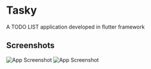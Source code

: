 
# Tasky

A TODO LIST application developed in flutter framework


## Screenshots

![App Screenshot](https://lh3.googleusercontent.com/ZDnergr38zgBxgZKC6u5Njdqu5U6DSabRnsV5BASRpkRRujuAOwO9uS2impYLaRFnL9b_6RkKgZYQt5kKmTOv9IuuRlk79e3jxZC7tEIF8L6gsRPi0FizgYps1Saf8vUAyObW_bvpruPnAF5zkg9yoVwaccd1RZt2swN-WYSkXKSN3Gdd1p92S2M_8nJqwkmTiel_CC3443bG0-bu3RwFrPJIAczwoLla-NcV-yn-yO75ULZ0sCCz309Eqh5zn6gsCoT_PmmzvwXJZxjilmIoLwnkavN6jFVoSX4ryMXUhdSINrjWFRun6qUagDQv9CG5pOSdWFySksQbpbI1I-0yLO6riUOIMvstXqrw77Tyv3zWtp2wHiO6jzpAKBMGYFlvZABP5YYCbrNaJAid9dnPWeTq9oSpFVnAx3Xwrr8orkMLx4LMOxyi6WPA79GtY62bBqgl4qVRKN76lKFIFl-TNXF4q7OyxzJidwTr63VNtNiU2s59jKDDAXCQ--7YuNdZB915HZmh3nGzux0pBL8I83NW_TwAStH8DOxFYCkZgIPAEGY648rD_2SfuiHr6oh2DQwA0sQ8VISQCTc6Pnp29TzzGAial9xykQs-qzB9Rihj5c1m9G5QgrvamS0QAmFEvUmNcz4HMHDEV_oAzu41DYDwbzuhHNVTG7qvWVfzS__YDL4kslZGkXoSeWggfY6_xE_3vooTOCfTPJqGGxQljYre34V2TEqJy8ng9KnqlxDAj-_HHTaiJ9kG5kEenNmQzyI-W7Q0LnNyehgtuwkhLro708MfRITQw=w315-h629-no?authuser=1)
![App Screenshot](https://lh3.googleusercontent.com/bTjx5Ccw3CdqOPMD41RKflD1_FJgfdPy5WJGKqZVc2cmgPHI9c65Nb4dcIEseMN0uVdO2E83Eq_1dinmIUajHrAL__A3qhR7E4ZBpbzlrnxEBNmjnwljveeYYjXLYH_jzcgVjLp_FSKREtLZBrg0Oyr6c7nztdZmM1r9W880L9uTwui0FPojLwin2aKJBhd5_hHL0tgjXJzhzFzYPNnOIAPyRGu4SP2_2Z6KX9DCjarbfaktu1bYPH_4o2-cJje42SNdptitxZUCdiLxUclQZEI290v6C7qIHqgccxevCfxXTK25j5-NmPF2fQHwIRjRGSHSiaBFk6qHqwvTIrMrp0xCWnUDW-A6MBVjZgE1L-La9Z1W_VtJUCxj7WpJW13ElnsaGPSJ_9tDRK0W50SFiU1O4gmbMRSyGsk15GGlZm-DUD7_9WTNjDw7MBZdSkVjZsQlZhTZkiMQcP-dtW3BsutvJ6v7ami8oM1xXZBbifR9VhKT3ROptYqBaaP1R7BmAZwk2FviUi-XAQC_YNVqmjoPedvcnZpzmemgOQoXcXAPCN5BGCT4lNfeR4wxzU0PNJE0RPBVuJ9Iy-BDUvkw93dD-T3YC9H1UxfOV4Hu28UXVWypT26v-4Tt7u0dQzwrddZuJydvGVjYc7iS2WrMkIJk-Xp6Sy0UjNsxlkLG9VsmX0ZJjWIA2cDCTEE7W19r3p48KDiBYbQzNESxN2jsT_oDKW5B4dnTmc-x4udEsjHZoD5augNAg65WGK0s7FB0fzcLqAUdXaayVYVzdHzYMy07pIQNncwH4w=w315-h629-no?authuser=1)

